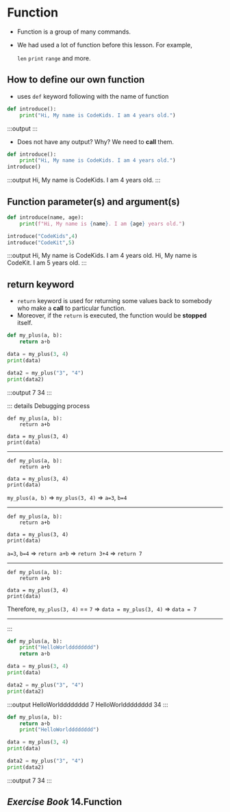 # Function

- Function is a group of many commands.
- We had used a lot of function before this lesson. For example, 
    
    ```len``` ```print``` ```range``` and more.

## How to define our own function

- uses ```def``` keyword following with the name of function

```py
def introduce():
    print("Hi, My name is CodeKids. I am 4 years old.")
```
:::output
:::
- Does not have any output? Why? We need to **call** them.

```py
def introduce():
    print("Hi, My name is CodeKids. I am 4 years old.")
introduce()
```
:::output
Hi, My name is CodeKids. I am 4 years old.
:::

## Function parameter(s) and argument(s)

```py
def introduce(name, age):
    print(f"Hi, My name is {name}. I am {age} years old.")

introduce("CodeKids",4)
introduce("CodeKit",5)
```
:::output
Hi, My name is CodeKids. I am 4 years old.
Hi, My name is CodeKit. I am 5 years old.
:::

## return keyword

- ```return``` keyword is used for returning some values back to somebody who make a **call** to particular function.
- Moreover, if the ```return``` is executed, the function would be **stopped** itself.

```py
def my_plus(a, b):
    return a+b

data = my_plus(3, 4)
print(data)

data2 = my_plus("3", "4")
print(data2)
```
:::output
7
34
:::

::: details Debugging process
```py{4}
def my_plus(a, b):
    return a+b

data = my_plus(3, 4)
print(data)
```
<hr class="line">

```py{1}
def my_plus(a, b):
    return a+b

data = my_plus(3, 4)
print(data)
```
```my_plus(a, b)``` => ```my_plus(3, 4)``` => ```a=3```, ```b=4```
<hr class="line">

```py{2}
def my_plus(a, b):
    return a+b

data = my_plus(3, 4)
print(data)
```
```a=3```, ```b=4``` => ```return a+b``` => ```return 3+4``` => ```return 7```

<hr class="line">

```py{4}
def my_plus(a, b):
    return a+b

data = my_plus(3, 4)
print(data)
```
Therefore, ```my_plus(3, 4)``` == ```7``` => ```data = my_plus(3, 4)``` => ```data = 7```
<hr class="line">

:::

```py
def my_plus(a, b):
    print("HelloWorldddddddd")
    return a+b

data = my_plus(3, 4)
print(data)

data2 = my_plus("3", "4")
print(data2)
```
:::output
HelloWorldddddddd
7
HelloWorldddddddd
34
:::

```py
def my_plus(a, b):
    return a+b
    print("HelloWorldddddddd")

data = my_plus(3, 4)
print(data)

data2 = my_plus("3", "4")
print(data2)
```
:::output
7
34
:::

## ***Exercise Book*** 14.Function